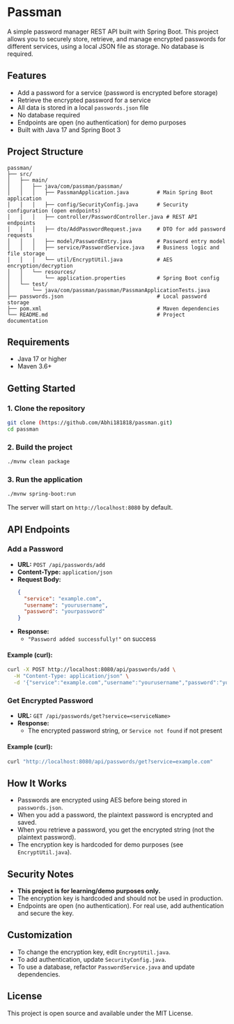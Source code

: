 # Passman

A simple password manager REST API built with Spring Boot. This project allows you to securely store, retrieve, and manage encrypted passwords for different services, using a local JSON file as storage. No database is required.

## Features
- Add a password for a service (password is encrypted before storage)
- Retrieve the encrypted password for a service
- All data is stored in a local `passwords.json` file
- No database required
- Endpoints are open (no authentication) for demo purposes
- Built with Java 17 and Spring Boot 3

## Project Structure
```
passman/
├── src/
│   ├── main/
│   │   ├── java/com/passman/passman/
│   │   │   ├── PassmanApplication.java         # Main Spring Boot application
│   │   │   ├── config/SecurityConfig.java      # Security configuration (open endpoints)
│   │   │   ├── controller/PasswordController.java # REST API endpoints
│   │   │   ├── dto/AddPasswordRequest.java     # DTO for add password requests
│   │   │   ├── model/PasswordEntry.java        # Password entry model
│   │   │   ├── service/PasswordService.java    # Business logic and file storage
│   │   │   └── util/EncryptUtil.java           # AES encryption/decryption
│   │   └── resources/
│   │       └── application.properties          # Spring Boot config
│   └── test/
│       └── java/com/passman/passman/PassmanApplicationTests.java
├── passwords.json                              # Local password storage
├── pom.xml                                     # Maven dependencies
└── README.md                                   # Project documentation
```

## Requirements
- Java 17 or higher
- Maven 3.6+

## Getting Started

### 1. Clone the repository
```sh
git clone (https://github.com/Abhi181818/passman.git)
cd passman
```

### 2. Build the project
```sh
./mvnw clean package
```

### 3. Run the application
```sh
./mvnw spring-boot:run
```
The server will start on `http://localhost:8080` by default.

## API Endpoints

### Add a Password
- **URL:** `POST /api/passwords/add`
- **Content-Type:** `application/json`
- **Request Body:**
  ```json
  {
    "service": "example.com",
    "username": "yourusername",
    "password": "yourpassword"
  }
  ```
- **Response:**
  - `"Password added successfully!"` on success

#### Example (curl):
```sh
curl -X POST http://localhost:8080/api/passwords/add \
  -H "Content-Type: application/json" \
  -d '{"service":"example.com","username":"yourusername","password":"yourpassword"}'
```

### Get Encrypted Password
- **URL:** `GET /api/passwords/get?service=<serviceName>`
- **Response:**
  - The encrypted password string, or `Service not found` if not present

#### Example (curl):
```sh
curl "http://localhost:8080/api/passwords/get?service=example.com"
```

## How It Works
- Passwords are encrypted using AES before being stored in `passwords.json`.
- When you add a password, the plaintext password is encrypted and saved.
- When you retrieve a password, you get the encrypted string (not the plaintext password).
- The encryption key is hardcoded for demo purposes (see `EncryptUtil.java`).

## Security Notes
- **This project is for learning/demo purposes only.**
- The encryption key is hardcoded and should not be used in production.
- Endpoints are open (no authentication). For real use, add authentication and secure the key.

## Customization
- To change the encryption key, edit `EncryptUtil.java`.
- To add authentication, update `SecurityConfig.java`.
- To use a database, refactor `PasswordService.java` and update dependencies.

## License
This project is open source and available under the MIT License.
